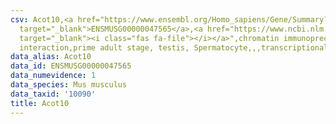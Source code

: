 ```yaml
---
csv: Acot10,<a href="https://www.ensembl.org/Homo_sapiens/Gene/Summary?db=core;g=ENSMUSG00000047565"
  target="_blank">ENSMUSG00000047565</a>,<a href="https://www.ncbi.nlm.nih.gov/pubmed/25450459"
  target="_blank"><i class="fas fa-file"></i></a>",chromatin immunoprecipitation assay,direct
  interaction,prime adult stage, testis, Spermatocyte,,,transcriptional regulation,
data_alias: Acot10
data_id: ENSMUSG00000047565
data_numevidence: 1
data_species: Mus musculus
data_taxid: '10090'
title: Acot10
---
```

